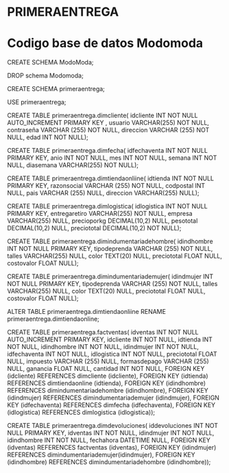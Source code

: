 # PRIMERAENTREGA
# Codigo base de datos Modomoda

CREATE SCHEMA ModoModa;

DROP schema Modomoda;

CREATE SCHEMA primeraentrega;

USE primeraentrega;

CREATE TABLE primeraentrega.dimcliente(
					idcliente INT NOT NULL AUTO_INCREMENT PRIMARY KEY ,
                    usuario VARCHAR(255) NOT NULL,
                    contraseña VARCHAR (255) NOT NULL,
                    direccion VARCHAR (255) NOT NULL,
                    edad INT NOT NULL);
                    
CREATE TABLE primeraentrega.dimfecha(
					idfechaventa INT NOT NULL PRIMARY KEY,
                    anio INT NOT NULL,
                    mes INT NOT NULL,
                    semana INT NOT NULL,
                    diasemana VARCHAR(255) NOT NULL);
                    
CREATE TABLE primeraentrega.dimtiendaonliine(
					idtienda INT NOT NULL PRIMARY KEY,
                    razonsocial VARCHAR (255) NOT NULL,
                    codpostal INT NULL,
                    pais VARCHAR (255) NULL,
					direccion VARCHAR(255) NULL);
                    
CREATE TABLE primeraentrega.dimlogistica(
					idlogistica INT NOT NULL PRIMARY KEY,
                    entregaretiro VARCHAR(255) NOT NULL,
                    empresa VARCHAR(255) NULL,
                    precioporkg DECIMAL(10,2) NULL,
                    pesototal DECIMAL(10,2) NULL,
                    preciototal DECIMAL(10,2) NOT NULL);
                    
CREATE TABLE primeraentrega.dimindumentariadehombre(
					idindhombre INT NOT NULL PRIMARY KEY,
                    tipodeprenda VARCHAR (255) NOT NULL,
                    talles VARCHAR(255) NULL,
                    color TEXT(20) NULL,
                    preciototal FLOAT NULL,
                    costovalor FLOAT NULL);
                    
CREATE TABLE primeraentrega.dimindumentariademujer(
					idindmujer INT NOT NULL PRIMARY KEY,
                    tipodeprenda VARCHAR (255) NOT NULL,
                    talles VARCHAR(255) NULL,
                    color TEXT(20) NULL,
                    preciototal FLOAT NULL,
                    costovalor FLOAT NULL);


ALTER TABLE primeraentrega.dimtiendaonliine RENAME primeraentrega.dimtiendaonline;


CREATE TABLE primeraentrega.factventas(
						idventas INT NOT NULL AUTO_INCREMENT PRIMARY KEY,
                        idcliente INT NOT NULL,
                        idtienda INT NOT NULL,
                        idindhombre INT NOT NULL,
                        idindmujer INT NOT NULL,
                        idfechaventa INT NOT NULL,
                        idlogistica INT NOT NULL,
                        preciototal FLOAT NULL,
                        impuesto VARCHAR (255) NULL,
                        formasdepago VARCHAR (255) NULL,
                        ganancia FLOAT NULL,
                        cantidad INT NOT NULL,
							FOREIGN KEY (idcliente) REFERENCES dimcliente (idcliente),
                            FOREIGN KEY (idtienda) REFERENCES dimtiendaonline (idtienda),
                            FOREIGN KEY (idindhombre) REFERENCES dimindumentariadehombre (idindhombre),
                            FOREIGN KEY (idindmujer) REFERENCES dimindumentariademujer (idindmujer),
                            FOREIGN KEY (idfechaventa) REFERENCES dimfecha (idfechaventa),
                            FOREIGN KEY (idlogistica) REFERENCES dimlogistica (idlogistica));
                            
CREATE TABLE primeraentrega.dimdevoluciones(
					iddevoluciones INT NOT NULL PRIMARY KEY,
                    idventas INT NOT NULL,
                    idindmujer INT NOT NULL,
                    idindhombre INT NOT NULL,
                    fechahora DATETIME NULL,
						FOREIGN KEY (idventas) REFERENCES factventas (idventas),
                        FOREIGN KEY (idindmujer) REFERENCES dimindumentariademujer(idindmujer),
                        FOREIGN KEY (idindhombre) REFERENCES dimindumentariadehombre (idindhombre));
                        
                            



